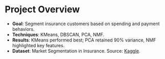 # Project Overview

- **Goal**: Segment insurance customers based on spending and payment behaviors.
- **Techniques**: KMeans, DBSCAN, PCA, NMF.
- **Results**: KMeans performed best; PCA retained 90% variance, NMF highlighted key features.
- **Dataset**: Market Segmentation in Insurance. Source: [Kaggle](https://www.kaggle.com/jillanisofttech/market-segmentation-in-insurance-unsupervised).
